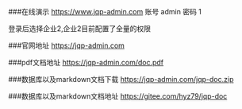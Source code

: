 
###在线演示
https://www.jqp-admin.com
账号 admin
密码 1

登录后选择企业2,企业2目前配置了全量的权限

###官网地址 
https://jqp-admin.com

###pdf文档地址 
https://jqp-admin.com/doc.pdf

###数据库以及markdown文档下载
https://jqp-admin.com/jqp-doc.zip

###数据库以及markdown文档地址
https://gitee.com/hyz79/jqp-doc
